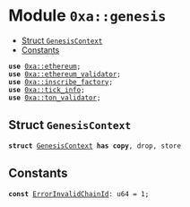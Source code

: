 
<a name="0xa_genesis"></a>

# Module `0xa::genesis`



-  [Struct `GenesisContext`](#0xa_genesis_GenesisContext)
-  [Constants](#@Constants_0)


<pre><code><b>use</b> <a href="ethereum.md#0xa_ethereum">0xa::ethereum</a>;
<b>use</b> <a href="ethereum_validator.md#0xa_ethereum_validator">0xa::ethereum_validator</a>;
<b>use</b> <a href="inscribe_factory.md#0xa_inscribe_factory">0xa::inscribe_factory</a>;
<b>use</b> <a href="tick_info.md#0xa_tick_info">0xa::tick_info</a>;
<b>use</b> <a href="ton_validator.md#0xa_ton_validator">0xa::ton_validator</a>;
</code></pre>



<a name="0xa_genesis_GenesisContext"></a>

## Struct `GenesisContext`



<pre><code><b>struct</b> <a href="genesis.md#0xa_genesis_GenesisContext">GenesisContext</a> <b>has</b> <b>copy</b>, drop, store
</code></pre>



<a name="@Constants_0"></a>

## Constants


<a name="0xa_genesis_ErrorInvalidChainId"></a>



<pre><code><b>const</b> <a href="genesis.md#0xa_genesis_ErrorInvalidChainId">ErrorInvalidChainId</a>: u64 = 1;
</code></pre>
